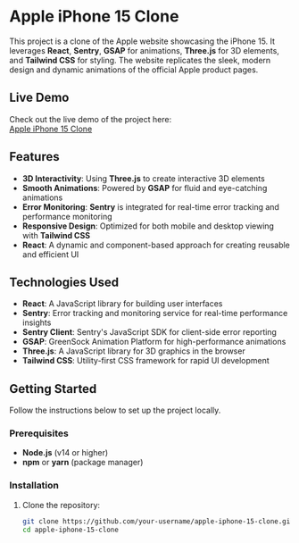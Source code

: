 # Apple iPhone 15 Clone

This project is a clone of the Apple website showcasing the iPhone 15. It leverages **React**, **Sentry**, **GSAP** for animations, **Three.js** for 3D elements, and **Tailwind CSS** for styling. The website replicates the sleek, modern design and dynamic animations of the official Apple product pages.

## Live Demo

Check out the live demo of the project here:  
[Apple iPhone 15 Clone](https://apple-iphone-azure.vercel.app/)

## Features

- **3D Interactivity**: Using **Three.js** to create interactive 3D elements
- **Smooth Animations**: Powered by **GSAP** for fluid and eye-catching animations
- **Error Monitoring**: **Sentry** is integrated for real-time error tracking and performance monitoring
- **Responsive Design**: Optimized for both mobile and desktop viewing with **Tailwind CSS**
- **React**: A dynamic and component-based approach for creating reusable and efficient UI

## Technologies Used

- **React**: A JavaScript library for building user interfaces
- **Sentry**: Error tracking and monitoring service for real-time performance insights
- **Sentry Client**: Sentry's JavaScript SDK for client-side error reporting
- **GSAP**: GreenSock Animation Platform for high-performance animations
- **Three.js**: A JavaScript library for 3D graphics in the browser
- **Tailwind CSS**: Utility-first CSS framework for rapid UI development

## Getting Started

Follow the instructions below to set up the project locally.

### Prerequisites

- **Node.js** (v14 or higher)
- **npm** or **yarn** (package manager)

### Installation

1. Clone the repository:

   ```bash
   git clone https://github.com/your-username/apple-iphone-15-clone.git
   cd apple-iphone-15-clone
